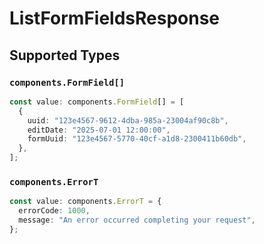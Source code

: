 # ListFormFieldsResponse


## Supported Types

### `components.FormField[]`

```typescript
const value: components.FormField[] = [
  {
    uuid: "123e4567-9612-4dba-985a-23004af90c8b",
    editDate: "2025-07-01 12:00:00",
    formUuid: "123e4567-5770-40cf-a1d8-2300411b60db",
  },
];
```

### `components.ErrorT`

```typescript
const value: components.ErrorT = {
  errorCode: 1000,
  message: "An error occurred completing your request",
};
```

